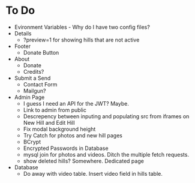 # To Do
- Evironment Variables - Why do I have two config files?
- Details
    - ?preview=1 for showing hills that are not active
- Footer
    - Donate Button
- About
    - Donate
    - Credits?
- Submit a Send
    - Contact Form
    - Mailgun?
- Admin Page
    - I guess I need an API for the JWT? Maybe.
    - Link to admin from public
    - Descrepency between inputing and populating src from iframes on New Hill and Edit Hill
    - Fix modal background height
    - Try Catch for photos and new hill pages
    - BCrypt
    - Encrypted Passwords in Database
    - mysql join for photos and videos. Ditch the multiple fetch requests.
    - show deleted hills? Somewhere. Dedicated page
- Database
    - Do away with video table. Insert video field in hills table.